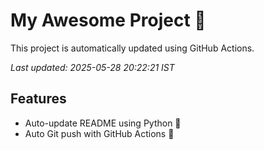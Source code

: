 # My Awesome Project 🚀

This project is automatically updated using GitHub Actions.

_Last updated: 2025-05-28 20:22:21 IST_

## Features
- Auto-update README using Python 🐍
- Auto Git push with GitHub Actions 🤖
